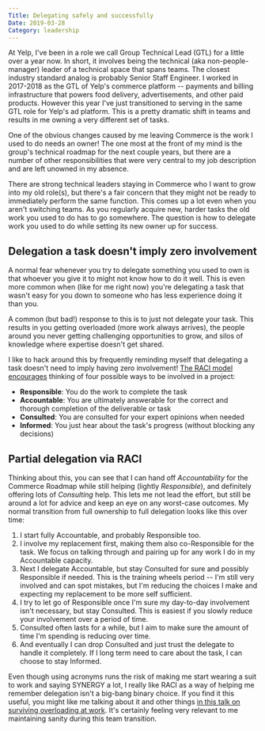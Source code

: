 ```yaml
---
Title: Delegating safely and successfully
Date: 2019-03-28
Category: leadership
---
```


At Yelp, I've been in a role we call Group Technical Lead (GTL) for a little over a year now. In short, it involves being the technical (aka non-people-manager) leader of a technical space that spans teams. The closest industry standard analog is probably Senior Staff Engineer. I worked in 2017-2018 as the GTL of Yelp's commerce platform  --  payments and billing infrastructure that powers food delivery, advertisements, and other paid products. However this year I've just transitioned to serving in the same GTL role for Yelp's ad platform. This is a pretty dramatic shift in teams and results in me owning a very different set of tasks. 

One of the obvious changes caused by me leaving Commerce is the work I used to do needs an owner! The one most at the front of my mind is the group's technical roadmap for the next couple years, but there are a number of other responsibilities that were very central to my job description and are left unowned in my absence.

There are strong technical leaders staying in Commerce who I want to grow into my old role(s), but there's a fair concern that they might not be ready to immediately perform the same function. This comes up a lot even when you aren't switching teams. As you regularly acquire new, harder tasks the old work you used to do has to go somewhere. The question is how to delegate work you used to do while setting its new owner up for success.

## Delegation a task doesn't imply zero involvement

A normal fear whenever you try to delegate something you used to own is that whoever you give it to might not know how to do it well. This is even more common when (like for me right now) you're delegating a task that wasn't easy for you down to someone who has less experience doing it than you.

A common (but bad!) response to this is to just not delegate your task. This results in you getting overloaded (more work always arrives), the people around you never getting challenging opportunities to grow, and silos of knowledge where expertise doesn't get shared.

I like to hack around this by frequently reminding myself that delegating a task doesn't need to imply having zero involvement! [The RACI model encourages](https://en.wikipedia.org/wiki/Responsibility_assignment_matrix#Key_responsibility_roles_%28RACI_model%29) thinking of four possible ways to be involved in a project:

* **Responsible**: You do the work to complete the task
* **Accountable**: You are ultimately answerable for the correct and thorough completion of the deliverable or task
* **Consulted**: You are consulted for your expert opinions when needed
* **Informed**: You just hear about the task's progress (without blocking any decisions)

## Partial delegation via RACI

Thinking about this, you can see that I can hand off *Accountability* for the Commerce Roadmap while still helping (lightly *Responsible*), and definitely offering lots of *Consulting* help. This lets me not lead the effort, but still be around a lot for advice and keep an eye on any worst-case outcomes. My normal transition from full ownership to full delegation looks like this over time:

1. I start fully Accountable, and probably Responsible too.
1. I involve my replacement first, making them also co-Responsible for the task. We focus on talking through and pairing up for any work I do in my Accountable capacity.
1. Next I delegate Accountable, but stay Consulted for sure and possibly Responsible if needed. This is the training wheels period -- I'm still very involved and can spot mistakes, but I'm reducing the choices I make and expecting my replacement to be more self sufficient.
1. I try to let go of Responsible once I'm sure my day-to-day involvement isn't necessary, but stay Consulted. This is easiest if you slowly reduce your involvement over a period of time.
1. Consulted often lasts for a while, but I aim to make sure the amount of time I'm spending is reducing over time.
1. And eventually I can drop Consulted and just trust the delegate to handle it completely. If I long term need to care about the task, I can choose to stay Informed.

Even though using acronyms runs the risk of making me start wearing a suit to work and saying SYNERGY a lot, I really like RACI as a way of helping me remember delegation isn't a big-bang binary choice. If you find it this useful, you might like me talking about it and other things [in this talk on surviving overloading at work](https://www.youtube.com/watch?v=dWuRDbH4Xlw). It's certainly feeling very relevant to me maintaining sanity during this team transition.
